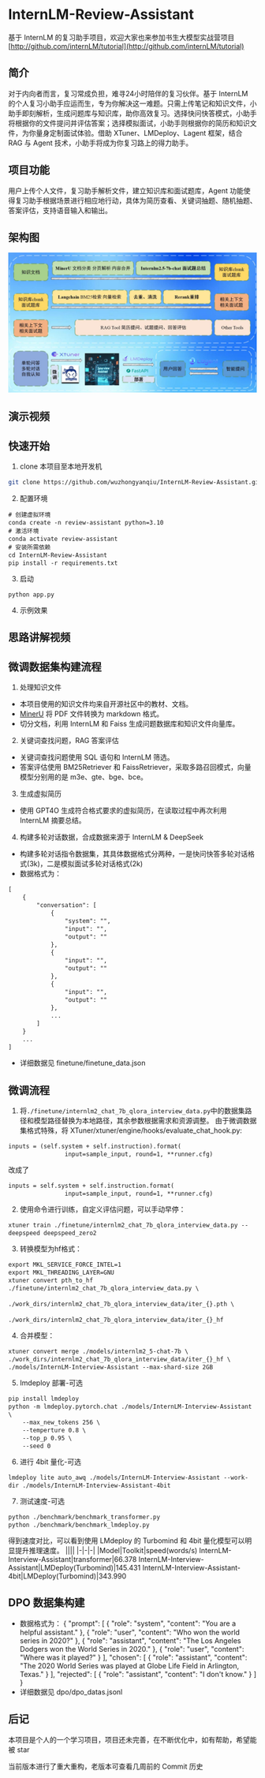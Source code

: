 # InternLM-Review-Assistant
基于 InternLM 的复习助手项目，欢迎大家也来参加书生大模型实战营项目[http://github.com/internLM/tutorial](http://github.com/internLM/tutorial)

## 简介
对于内向者而言，复习常成负担，难寻24小时陪伴的复习伙伴。基于 InternLM 的个人复习小助手应运而生，专为你解决这一难题。只需上传笔记和知识文件，小助手即刻解析，生成问题库与知识库，助你高效复习。选择快问快答模式，小助手将根据你的文件提问并评估答案；选择模拟面试，小助手则根据你的简历和知识文件，为你量身定制面试体验。借助 XTuner、LMDeploy、Lagent 框架，结合 RAG 与 Agent 技术，小助手将成为你复习路上的得力助手。

## 项目功能
用户上传个人文件，复习助手解析文件，建立知识库和面试题库，Agent 功能使得复习助手根据场景进行相应地行动，具体为简历查看、关键词抽题、随机抽题、答案评估，支持语音输入和输出。

## 架构图

![架构图](./assets/architecture_diagram.jpeg)

## 演示视频

## 快速开始
1. clone 本项目至本地开发机
```bash
git clone https://github.com/wuzhongyanqiu/InternLM-Review-Assistant.git
```

2. 配置环境
```
# 创建虚拟环境
conda create -n review-assistant python=3.10
# 激活环境
conda activate review-assistant
# 安装所需依赖
cd InternLM-Review-Assistant
pip install -r requirements.txt
```

3. 启动
```
python app.py
```

4. 示例效果

## 思路讲解视频

## 微调数据集构建流程

1. 处理知识文件
- 本项目使用的知识文件均来自开源社区中的教材、文档。
- [MinerU](https://github.com/opendatalab/MinerU) 将 PDF 文件转换为 markdown 格式。
- 切分文档，利用 InternLM 和 Faiss 生成问题数据库和知识文件向量库。

2. 关键词查找问题，RAG 答案评估
- 关键词查找问题使用 SQL 语句和 InternLM 筛选。
- 答案评估使用 BM25Retriever 和 FaissRetriever，采取多路召回模式，向量模型分别用的是 m3e、gte、bge、bce。

3. 生成虚拟简历
- 使用 GPT4O 生成符合格式要求的虚拟简历，在读取过程中再次利用 InternLM 摘要总结。

4. 构建多轮对话数据，合成数据来源于 InternLM & DeepSeek
- 构建多轮对话指令数据集，其具体数据格式分两种，一是快问快答多轮对话格式(3k)，二是模拟面试多轮对话格式(2k)
- 数据格式为：
```
[
    {
        "conversation": [
            {
                "system": "",
                "input": "",
                "output": ""
            },
            {
                "input": "",
                "output": ""
            },
            {
                "input": "",
                "output": ""
            },
            ...
        ]
    }
    ...
]
```
- 详细数据见 finetune/finetune_data.json

## 微调流程
1. 将`./finetune/internlm2_chat_7b_qlora_interview_data.py`中的数据集路径和模型路径替换为本地路径，其余参数根据需求和资源调整。
由于微调数据集格式特殊，将 XTuner/xtuner/engine/hooks/evaluate_chat_hook.py:
```
inputs = (self.system + self.instruction).format(
                input=sample_input, round=1, **runner.cfg)
```
改成了
```
inputs = self.system + self.instruction.format(
                input=sample_input, round=1, **runner.cfg)
```
2. 使用命令进行训练，自定义评估问题，可以手动早停：
```
xtuner train ./finetune/internlm2_chat_7b_qlora_interview_data.py --deepspeed deepspeed_zero2
```
3. 转换模型为hf格式：
```
export MKL_SERVICE_FORCE_INTEL=1
export MKL_THREADING_LAYER=GNU
xtuner convert pth_to_hf ./finetune/internlm2_chat_7b_qlora_interview_data.py \
                         ./work_dirs/internlm2_chat_7b_qlora_interview_data/iter_{}.pth \
                         ./work_dirs/internlm2_chat_7b_qlora_interview_data/iter_{}_hf
```
4. 合并模型：
```
xtuner convert merge ./models/internlm2_5-chat-7b \
./work_dirs/internlm2_chat_7b_qlora_interview_data/iter_{}_hf \
./models/InternLM-Interview-Assistant --max-shard-size 2GB
```
5. Imdeploy 部署-可选
```
pip install lmdeploy
python -m lmdeploy.pytorch.chat ./models/InternLM-Interview-Assistant  \
    --max_new_tokens 256 \
    --temperture 0.8 \
    --top_p 0.95 \
    --seed 0
```
6. 进行 4bit 量化-可选
```
lmdeploy lite auto_awq ./models/InternLM-Interview-Assistant --work-dir ./models/InternLM-Interview-Assistant-4bit
```
7. 测试速度-可选
```
python ./benchmark/benchmark_transformer.py
python ./benchmark/benchmark_lmdeploy.py 
```
得到速度对比，可以看到使用 LMdeploy 的 Turbomind 和 4bit 量化模型可以明显提升推理速度。
||||
|-|-|-|
|Model|Toolkit|speed(words/s)
InternLM-Interview-Assistant|transformer|66.378
InternLM-Interview-Assistant|LMDeploy(Turbomind)|145.431
InternLM-Interview-Assistant-4bit|LMDeploy(Turbomind)|343.990

## DPO 数据集构建
- 数据格式为：
{
  "prompt": [
    {
      "role": "system",
      "content": "You are a helpful assistant."
    },
    {
      "role": "user",
      "content": "Who won the world series in 2020?"
    },
    {
      "role": "assistant",
      "content": "The Los Angeles Dodgers won the World Series in 2020."
    },
    {
      "role": "user",
      "content": "Where was it played?"
    }
  ],
  "chosen": [
    {
      "role": "assistant",
      "content": "The 2020 World Series was played at Globe Life Field in Arlington, Texas."
    }
  ],
  "rejected": [
    {
      "role": "assistant",
      "content": "I don't know."
    }
  ]
}
- 详细数据见 dpo/dpo_datas.jsonl

## 后记
本项目是个人的一个学习项目，项目还未完善，在不断优化中，如有帮助，希望能被 star

当前版本进行了重大重构，老版本可查看几周前的 Commit 历史
